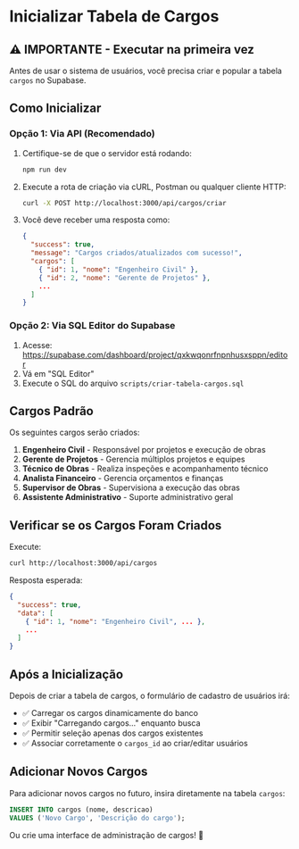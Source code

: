 # Inicializar Tabela de Cargos

## ⚠️ IMPORTANTE - Executar na primeira vez

Antes de usar o sistema de usuários, você precisa criar e popular a tabela `cargos` no Supabase.

## Como Inicializar

### Opção 1: Via API (Recomendado)

1. Certifique-se de que o servidor está rodando:
   ```bash
   npm run dev
   ```

2. Execute a rota de criação via cURL, Postman ou qualquer cliente HTTP:
   ```bash
   curl -X POST http://localhost:3000/api/cargos/criar
   ```

3. Você deve receber uma resposta como:
   ```json
   {
     "success": true,
     "message": "Cargos criados/atualizados com sucesso!",
     "cargos": [
       { "id": 1, "nome": "Engenheiro Civil" },
       { "id": 2, "nome": "Gerente de Projetos" },
       ...
     ]
   }
   ```

### Opção 2: Via SQL Editor do Supabase

1. Acesse: https://supabase.com/dashboard/project/qxkwqonrfnpnhusxsppn/editor
2. Vá em "SQL Editor"
3. Execute o SQL do arquivo `scripts/criar-tabela-cargos.sql`

## Cargos Padrão

Os seguintes cargos serão criados:

1. **Engenheiro Civil** - Responsável por projetos e execução de obras
2. **Gerente de Projetos** - Gerencia múltiplos projetos e equipes
3. **Técnico de Obras** - Realiza inspeções e acompanhamento técnico
4. **Analista Financeiro** - Gerencia orçamentos e finanças
5. **Supervisor de Obras** - Supervisiona a execução das obras
6. **Assistente Administrativo** - Suporte administrativo geral

## Verificar se os Cargos Foram Criados

Execute:
```bash
curl http://localhost:3000/api/cargos
```

Resposta esperada:
```json
{
  "success": true,
  "data": [
    { "id": 1, "nome": "Engenheiro Civil", ... },
    ...
  ]
}
```

## Após a Inicialização

Depois de criar a tabela de cargos, o formulário de cadastro de usuários irá:
- ✅ Carregar os cargos dinamicamente do banco
- ✅ Exibir "Carregando cargos..." enquanto busca
- ✅ Permitir seleção apenas dos cargos existentes
- ✅ Associar corretamente o `cargos_id` ao criar/editar usuários

## Adicionar Novos Cargos

Para adicionar novos cargos no futuro, insira diretamente na tabela `cargos`:

```sql
INSERT INTO cargos (nome, descricao)
VALUES ('Novo Cargo', 'Descrição do cargo');
```

Ou crie uma interface de administração de cargos! 🚀
